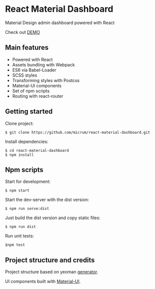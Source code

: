 # React Material Dashboard

Material Design admin dashboard powered with React

Check out [DEMO](http://micrum.github.io/react-material-dashboard)

## Main features

* Powered with React
* Assets bundling with Webpack
* ES6 via Babel-Loader
* SCSS styles
* Transforming styles with Postcss
* Material-UI components
* Set of npm scripts
* Routing with react-router

## Getting started

Clone project:

    $ git clone https://github.com/micrum/react-material-dashboard.git
    
Install dependencies:
    
    $ cd react-material-dashboard
    $ npm install
    
## Npm scripts

Start for development:
    
    $ npm start

Start the dev-server with the dist version:

    $ npm run serve:dist

Just build the dist version and copy static files:
    
    $ npm run dist

Run unit tests:

    $npm test

## Project structure and credits

Project structure based on yeoman [generator](https://github.com/newtriks/generator-react-webpack).

UI components built with [Material-UI](https://github.com/callemall/material-ui).
